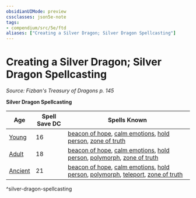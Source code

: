 ```yaml
---
obsidianUIMode: preview
cssclasses: json5e-note
tags:
- compendium/src/5e/ftd
aliases: ["Creating a Silver Dragon; Silver Dragon Spellcasting"]
---
```

# Creating a Silver Dragon; Silver Dragon Spellcasting
*Source: Fizban's Treasury of Dragons p. 145* 

**Silver Dragon Spellcasting**

| Age | Spell Save DC | Spells Known |
|-----|---------------|--------------|
| [Young](Mechanics/bestiary/dragon/young-silver-dragon.md) | 16 | [beacon of hope](Mechanics/spells/beacon-of-hope.md), [calm emotions](Mechanics/spells/calm-emotions.md), [hold person](Mechanics/spells/hold-person.md), [zone of truth](Mechanics/spells/zone-of-truth.md) |
| [Adult](Mechanics/bestiary/dragon/adult-silver-dragon.md) | 18 | [beacon of hope](Mechanics/spells/beacon-of-hope.md), [calm emotions](Mechanics/spells/calm-emotions.md), [hold person](Mechanics/spells/hold-person.md), [polymorph](Mechanics/spells/polymorph.md), [zone of truth](Mechanics/spells/zone-of-truth.md) |
| [Ancient](Mechanics/bestiary/dragon/ancient-silver-dragon.md) | 21 | [beacon of hope](Mechanics/spells/beacon-of-hope.md), [calm emotions](Mechanics/spells/calm-emotions.md), [hold person](Mechanics/spells/hold-person.md), [polymorph](Mechanics/spells/polymorph.md), [teleport](Mechanics/spells/teleport.md), [zone of truth](Mechanics/spells/zone-of-truth.md) |
^silver-dragon-spellcasting